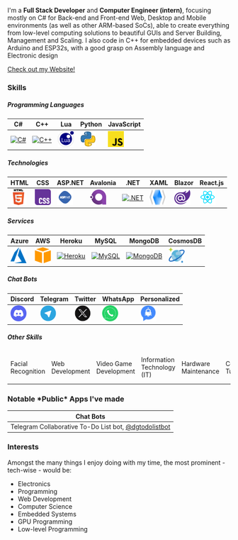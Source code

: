
I'm a **Full Stack Developer** and **Computer Engineer (intern)**, focusing mostly on C# for Back-end and Front-end Web, Desktop and Mobile environments (as well as other ARM-based SoCs), able to create everything from low-level computing solutions to beautiful GUIs and Server Building, Management and Scaling. I also code in C++ for embedded devices such as Arduino and ESP32s, with a good grasp on Assembly language and Electronic design

<span class="not-in-website"><a href="https://diegog1019.github.io/">Check out my Website!</a></span>

<h3> Skills </h3>

<h5> Programming Languages </h5>
<p>
<table class="notable-apps">
    <tbody>
      <tr>
        <td class="highlightable">
			<a href="https://docs.microsoft.com/en-us/dotnet/csharp/" target="_blank" rel="noreferrer">
				<img src="https://raw.githubusercontent.com/danielcranney/readme-generator/main/public/icons/skills/csharp-colored.svg" width="36" height="36" alt="C#" />
			</a>
		</td>
		<td class="highlightable">
			<a href="https://docs.microsoft.com/en-us/cpp/?view=msvc-170" target="_blank" rel="noreferrer">
				<img src="https://raw.githubusercontent.com/danielcranney/readme-generator/main/public/icons/skills/cplusplus-colored.svg" width="36" height="36" alt="C++" />
			</a>
		</td>
		<td class="highlightable">
			<a href="https://www.lua.org/" target="_blank" rel="noreferrer">
				<img src="https://raw.githubusercontent.com/DiegoG1019/DiegoG1019/main/lua_logo.png" width="36" height="36" alt="Lua" />
			</a>
		</td>
		<td class="highlightable">
			<a href="https://www.python.org/" target="_blank" rel="noreferrer">
				<img src="https://raw.githubusercontent.com/DiegoG1019/DiegoG1019/main/python_logo.png" width="36" height="36" alt="Python" />
			</a>
		</td>
		<td class="highlightable">
			<a href="https://en.wikipedia.org/wiki/JavaScript" target="_blank" rel="noreferrer">
				<img src="https://raw.githubusercontent.com/DiegoG1019/DiegoG1019/main/js_logo.png" width="36" height="36" alt="JavaScript" />
			</a>
		</td>
      </tr>
  </tbody>
  
  <thead>
    <tr>
      <th> C# </th>
      <th> C++ </th>
      <th> Lua </th>
      <th> Python </th>
      <th> JavaScript </th>
    </tr>
  </thead>
</table>
</p>

<h5> Technologies </h5>
<p>
<table>
	<tbody>
	<tr>
		<td class="highlightable">
			<a href="https://en.wikipedia.org/wiki/HTML" target="_blank" rel="noreferrer">
				<img src="https://raw.githubusercontent.com/DiegoG1019/DiegoG1019/main/html_logo.png" width="36" height="36" alt="HTML" />
			</a>
		</td>
		<td class="highlightable">
			<a href="https://en.wikipedia.org/wiki/CSS" target="_blank" rel="noreferrer">
				<img src="https://raw.githubusercontent.com/DiegoG1019/DiegoG1019/main/css_logo.png" width="36" height="36" alt="CSS" />
			</a>
		</td>
		<td class="highlightable">
			<a href="https://docs.microsoft.com/en-us/aspnet/core/introduction-to-aspnet-core?view=aspnetcore-6.0" target="_blank" rel="noreferrer">
				<img src="https://raw.githubusercontent.com/DiegoG1019/DiegoG1019/main/aspnet_logo.png" width="36" height="36" alt="ASP.NET" />
			</a>
		</td>
		<td class="highlightable">
			<a href="https://avaloniaui.net/" target="_blank" rel="noreferrer">
				<img src="https://raw.githubusercontent.com/DiegoG1019/DiegoG1019/main/avalonia_logo.png" width="36" height="36" alt="Avalonia" />
			</a>
		</td>
		<td class="highlightable">
			<a href="https://dotnet.microsoft.com/en-us/" target="_blank" rel="noreferrer">
				<img src="https://raw.githubusercontent.com/danielcranney/readme-generator/main/public/icons/skills/dot-net-colored.svg" width="36" height="36" alt=".NET" />
			</a>
		</td>
		<td class="highlightable">
			<a href="https://docs.microsoft.com/en-us/dotnet/desktop/wpf/overview/?view=netdesktop-6.0" target="_blank" rel="noreferrer">
				<img src="https://raw.githubusercontent.com/DiegoG1019/DiegoG1019/main/xaml_logo.png" width="36" height="36" alt="XAML" />
			</a>
		</td>
		<td class="highlightable">
			<a href="https://dotnet.microsoft.com/en-us/apps/aspnet/web-apps/blazor" target="_blank" rel="noreferrer">
				<img src="https://raw.githubusercontent.com/DiegoG1019/DiegoG1019/main/blazor_logo.png" width="36" height="36" alt="Blazor" />
			</a>
		</td>
		<td class="highlightable">
			<a href="https://react.dev/" target="_blank" rel="noreferrer">
				<img src="https://raw.githubusercontent.com/DiegoG1019/DiegoG1019/main/react_logo.png" width="36" height="36" alt="React.js" />
			</a>
		</td>
	</tr>
	</tbody>
  
  <thead>
    <tr>
      <th> HTML </th>
      <th> CSS </th>
	  <th> ASP.NET </th>
	  <th> Avalonia </th>
	  <th> .NET </th>
	  <th> XAML </th>
	  <th> Blazor </th>
	  <th> React.js </th>
    </tr>
  </thead>
</table>
</p>

<h5> Services </h5>
<p>
<table>
	<tbody>
		<tr>
			<td class="highlightable">
				<a href="https://azure.microsoft.com/en-us/" target="_blank" rel="noreferrer">
					<img src="https://raw.githubusercontent.com/DiegoG1019/DiegoG1019/main/azure_logo.png" width="36" height="36" alt="Microsoft Azure" />
				</a>
			</td>
			<td class="highlightable">
				<a href="https://aws.amazon.com/" target="_blank" rel="noreferrer">
					<img src="https://raw.githubusercontent.com/DiegoG1019/DiegoG1019/main/aws_logo.png" width="36" height="36" alt="Amazon AWS" />
				</a>
			</td>
			<td class="highlightable">
				<a href="https://www.heroku.com/" target="_blank" rel="noreferrer">
					<img src="https://raw.githubusercontent.com/danielcranney/readme-generator/main/public/icons/skills/heroku-colored.svg" width="36" height="36" alt="Heroku" />
				</a>
			</td>
			<td class="highlightable">
				<a href="https://www.mysql.com/" target="_blank" rel="noreferrer">
					<img src="https://raw.githubusercontent.com/danielcranney/readme-generator/main/public/icons/skills/mysql-colored.svg" width="36" height="36" alt="MySQL" />
				</a>
			</td>
			<td class="highlightable">
				<a href="https://www.mongodb.com/" target="_blank" rel="noreferrer">
					<img src="https://raw.githubusercontent.com/danielcranney/readme-generator/main/public/icons/skills/mongodb-colored.svg" width="36" height="36" alt="MongoDB" />
				</a>
			</td>
			<td class="highlightable">
				<a href="https://azure.microsoft.com/en-us/services/cosmos-db/" target="_blank" rel="noreferrer">
					<img src="https://raw.githubusercontent.com/DiegoG1019/DiegoG1019/main/cosmosdb_logo.png" width="36" height="36" alt="CosmosDB" />
				</a>
			</td>
		</tr>
	</tbody>
  
  <thead>
    <tr>
      <th> Azure </th>
      <th> AWS </th>
	  <th> Heroku </th>
	  <th> MySQL </th>
	  <th> MongoDB </th>
	  <th> CosmosDB </th>
    </tr>
  </thead>
</table>
</p>

<h5> Chat Bots </h5>

<p>
<table>
	<tbody>
		<tr>
			<td class="highlightable">
				<a href="https://discord.com/" target="_blank" rel="noreferrer">
					<img src="https://raw.githubusercontent.com/DiegoG1019/DiegoG1019/main/discord_logo.png" width="36" height="36" alt="Discord" />
				</a>
			</td>
			<td class="highlightable">
				<a href="https://telegram.org/" target="_blank" rel="noreferrer">
					<img src="https://raw.githubusercontent.com/DiegoG1019/DiegoG1019/main/telegram_logo.png" width="36" height="36" alt="Telegram" />
				</a>
			</td>
			<td class="highlightable">
				<a href="twitter.com" target="_blank" rel="noreferrer">
					<img src="https://raw.githubusercontent.com/DiegoG1019/DiegoG1019/main/twitter_logo.png" width="36" height="36" alt="Twitter (X)" />
				</a>
			</td>
			<td class="highlightable">
				<a href="https://www.whatsapp.com/" target="_blank" rel="noreferrer">
					<img src="https://raw.githubusercontent.com/DiegoG1019/DiegoG1019/main/whatsapp_logo.png" width="36" height="36" alt="WhatsApp" />
				</a>
			</td>
			<td class="highlightable">
				<a href="https://en.wikipedia.org/wiki/Chatbot" target="_blank" rel="noreferrer">
					<img src="https://raw.githubusercontent.com/DiegoG1019/DiegoG1019/main/chatbot.png" width="36" height="36" alt="ChatBot" />
				</a>
			</td>
		</tr>
	</tbody>
  
  <thead>
    <tr>
      <th> Discord </th>
      <th> Telegram </th>
	  <th> Twitter </th>
	  <th> WhatsApp </th>
	  <th> Personalized </th>
    </tr>
  </thead>
</table>
</p>

<h5> Other Skills </h5>

<p>

<table>
	<tr>
		<thead>
			<td>Facial Recognition</td>
			<td>Web Development</td>
			<td>Video Game Development</td>
			<td>Information Technology (IT)</td>
			<td>Hardware Maintenance</td>
			<td>Code Tutorship</td>
			<td>Embedded Systems</td>
			<td>HTTP/S REST Web APIs</td>
			<td>OAuth</td>
			<td>JWT</td>
		</thead>
	</tr>
</table>

</p>

<h3>Notable *Public* Apps I've made</h3>

<p>

<table class="notable-apps">
  <thead>
    <tr>
      <th>Chat Bots</th>
    </tr>
  </thead>
    <tbody>
      <tr>
        <td class="highlightable">Telegram Collaborative To-Do List bot, <a href="https://t.me/dgtodolistbot">@dgtodolistbot</a></span></td>
      </tr>
  </tbody>
</table>

</p>

<h3>Interests</h3>

<p>
Amongst the many things I enjoy doing with my time, the most prominent - tech-wise - would be:
<ul>
	<li> Electronics </li>
	<li> Programming </li>
	<li> Web Development </li>
	<li> Computer Science </li>
	<li> Embedded Systems </li>
	<li> GPU Programming </li>
	<li> Low-level Programming </li>
</ul>

</p>